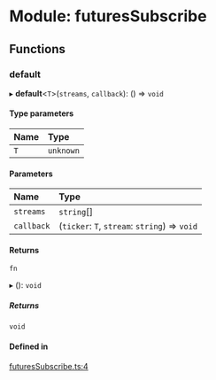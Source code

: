 # Module: futuresSubscribe

## Functions

### default

▸ **default**<`T`\>(`streams`, `callback`): () => `void`

#### Type parameters

| Name | Type |
| :------ | :------ |
| `T` | `unknown` |

#### Parameters

| Name | Type |
| :------ | :------ |
| `streams` | `string`[] |
| `callback` | (`ticker`: `T`, `stream`: `string`) => `void` |

#### Returns

`fn`

▸ (): `void`

##### Returns

`void`

#### Defined in

[futuresSubscribe.ts:4](https://github.com/Altamoon/altamoon/blob/c26d09e/app/api/futuresSubscribe.ts#L4)

